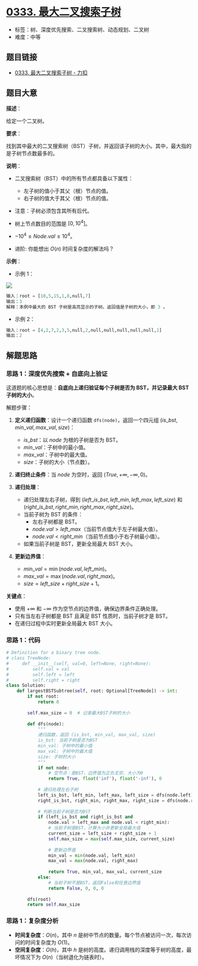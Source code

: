 # [0333. 最大二叉搜索子树](https://leetcode.cn/problems/largest-bst-subtree/)

- 标签：树、深度优先搜索、二叉搜索树、动态规划、二叉树
- 难度：中等

## 题目链接

- [0333. 最大二叉搜索子树 - 力扣](https://leetcode.cn/problems/largest-bst-subtree/)

## 题目大意

**描述**：

给定一个二叉树。

**要求**：

找到其中最大的二叉搜索树（BST）子树，并返回该子树的大小。其中，最大指的是子树节点数最多的。

**说明**：

- 二叉搜索树（BST）中的所有节点都具备以下属性：
   - 左子树的值小于其父（根）节点的值。
   - 右子树的值大于其父（根）节点的值。
- 注意：子树必须包含其所有后代。
- 树上节点数目的范围是 $[0, 10^{4}]$。
- $-10^{4} \le Node.val \le 10^{4}$。

- 进阶:  你能想出 $O(n)$ 时间复杂度的解法吗？

**示例**：

- 示例 1：

![](https://assets.leetcode.com/uploads/2020/10/17/tmp.jpg)

```python
输入：root = [10,5,15,1,8,null,7]
输出：3
解释：本例中最大的 BST 子树是高亮显示的子树。返回值是子树的大小，即 3 。
```

- 示例 2：

```python
输入：root = [4,2,7,2,3,5,null,2,null,null,null,null,null,1]
输出：2
```

## 解题思路

### 思路 1：深度优先搜索 + 自底向上验证

这道题的核心思想是：**自底向上递归验证每个子树是否为 BST，并记录最大 BST 子树的大小**。

解题步骤：

1. **定义递归函数**：设计一个递归函数 `dfs(node)`，返回一个四元组 $(is\_bst, min\_val, max\_val, size)$：
   - $is\_bst$：以 $node$ 为根的子树是否为 BST。
   - $min\_val$：子树中的最小值。
   - $max\_val$：子树中的最大值。
   - $size$：子树的大小（节点数）。

2. **递归终止条件**：当 $node$ 为空时，返回 $(True, +\infty, -\infty, 0)$。

3. **递归处理**：
   - 递归处理左右子树，得到 $(left\_is\_bst, left\_min, left\_max, left\_size)$ 和 $(right\_is\_bst, right\_min, right\_max, right\_size)$。
   - 当前子树为 BST 的条件：
     - 左右子树都是 BST。
     - $node.val > left\_max$（当前节点值大于左子树最大值）。
     - $node.val < right\_min$（当前节点值小于右子树最小值）。
   - 如果当前子树是 BST，更新全局最大 BST 大小。

4. **更新边界值**：
   - $min\_val = \min(node.val, left\_min)$。
   - $max\_val = \max(node.val, right\_max)$。
   - $size = left\_size + right\_size + 1$。

**关键点**：

- 使用 $+\infty$ 和 $-\infty$ 作为空节点的边界值，确保边界条件正确处理。
- 只有当左右子树都是 BST 且满足 BST 性质时，当前子树才是 BST。
- 在递归过程中实时更新全局最大 BST 大小。

### 思路 1：代码

```python
# Definition for a binary tree node.
# class TreeNode:
#     def __init__(self, val=0, left=None, right=None):
#         self.val = val
#         self.left = left
#         self.right = right
class Solution:
    def largestBSTSubtree(self, root: Optional[TreeNode]) -> int:
        if not root:
            return 0
        
        self.max_size = 0  # 记录最大BST子树的大小
        
        def dfs(node):
            """
            递归函数，返回 (is_bst, min_val, max_val, size)
            is_bst: 当前子树是否为BST
            min_val: 子树中的最小值
            max_val: 子树中的最大值
            size: 子树的大小
            """
            if not node:
                # 空节点：是BST，边界值为正负无穷，大小为0
                return True, float('inf'), float('-inf'), 0
            
            # 递归处理左右子树
            left_is_bst, left_min, left_max, left_size = dfs(node.left)
            right_is_bst, right_min, right_max, right_size = dfs(node.right)
            
            # 判断当前子树是否为BST
            if (left_is_bst and right_is_bst and 
                node.val > left_max and node.val < right_min):
                # 当前子树是BST，计算大小并更新全局最大值
                current_size = left_size + right_size + 1
                self.max_size = max(self.max_size, current_size)
                
                # 更新边界值
                min_val = min(node.val, left_min)
                max_val = max(node.val, right_max)
                
                return True, min_val, max_val, current_size
            else:
                # 当前子树不是BST，返回False和任意边界值
                return False, 0, 0, 0
        
        dfs(root)
        return self.max_size
```

### 思路 1：复杂度分析

- **时间复杂度**：$O(n)$，其中 $n$ 是树中节点的数量。每个节点被访问一次，每次访问的时间复杂度为 $O(1)$。
- **空间复杂度**：$O(h)$，其中 $h$ 是树的高度。递归调用栈的深度等于树的高度，最坏情况下为 $O(n)$（当树退化为链表时）。
